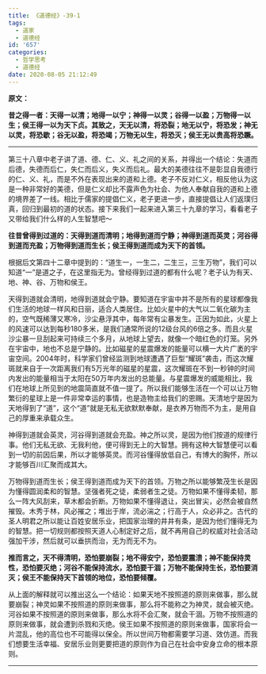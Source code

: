 ```yaml
---
title: 《道德经》-39-1
tags:
  - 道家
  - 道德经
id: '657'
categories:
  - 哲学思考
  - 道德经
date: 2020-08-05 21:12:49
---
```


**原文：**

**昔之得一者：天得一以清；地得一以宁；神得一以灵；谷得一以盈；万物得一以生；侯王得一以为天下贞。其致之，天无以清，将恐裂；地无以宁，将恐发；神无以灵，将恐歇；谷无以盈，将恐竭；万物无以生，将恐灭；侯王无以贵高将恐蹶。**
<!-- more -->
* * *

第三十八章中老子讲了道、德、仁、义、礼之间的关系，并得出一个结论：失道而后德，失德而后仁，失仁而后义，失义而后礼。最大的美德往往不是彰显自我德行的仁、义、礼，而是不外在表现出来的道和上德。老子不反对仁义，相反他认为这是一种非常好的美德，但是仁义却比不露声色为社会、为他人奉献自我的道和上德的境界差了一线。相比于儒家的提倡仁义，老子更进一步，直接提倡让人们返璞归真，回归到最初的道的状态。接下来我们一起来进入第三十九章的学习，看看老子又带给我们什么样的人生智慧吧～

**往昔曾得到过道的：天得到道而清明；地得到道而宁静；神得到道而英灵；河谷得到道而充盈；万物得到道而生长；侯王得到道而成为天下的首领。**

根据后文第四十二章中提到的：“道生一，一生二，二生三，三生万物”，我们可以知道“一”是道之子，在这里指无为。曾经得到过道的都有什么呢？老子认为有天、地、神、谷、万物和侯王。

天得到道就会清明，地得到道就会宁静。要知道在宇宙中并不是所有的星球都像我们生活的地球一样风和日丽，适合人类居住。比如火星中的大气以二氧化碳为主的，空气既稀薄又寒冷，沙尘悬浮其中，每年常有尘暴发生。正因为如此，火星上的风速可以达到每秒180多米，是我们通常所说的12级台风的6倍之多。而且火星沙尘暴一旦刮起来可持续三个多月，从地球上望去，就像一个暗红色的灯笼。另外在宇宙中，地也不总是宁静的。比如磁星的星震爆发的能量可以横一大片广袤的宇宙空间。2004年时，科学家们曾经监测到地球遭遇了巨型“耀斑”袭击，而这次耀斑就来自于一次距离我们有5万光年的磁星的星震，这次耀斑在不到一秒钟的时间内发出的能量相当于太阳在50万年内发出的总能量。与星震爆发的威能相比，我们在地球上所见到的地震简直就不值一提了。所以我们能够生活在一个可以让万物繁衍的星球上是一件非常幸运的事情，也是造物主给我们的恩赐。天清地宁是因为天地得到了“道”，这个“道”就是无私无欲默默奉献，是衣养万物而不为主，是用自己的厚重来承载众生。

神得到道就会英灵，河谷得到道就会充盈。神之所以灵，是因为他们按道的规律行事。他们无私无欲、无我利他，便可得到无上的大智慧。拥有这种大智慧便可以看到一切的前因后果，所以才能够英灵。而河谷懂得放低自己，有博大的胸怀，所以才能够百川汇聚而成其大。

万物得到道而生长；侯王得到道而成为天下的首领。万物之所以能够繁茂生长是因为懂得圆润柔和的智慧。坚强者死之徒，柔弱者生之徒。万物如果不懂得柔韧，那么一阵大风刮来，草木都会折断。万物如果不懂得退让，突出冒尖，必然会被自然摧毁。木秀于林，风必摧之；堆出于岸，流必湍之；行高于人，众必非之。古代的圣人明君之所以能让百姓安居乐业，把国家治理的井井有条，是因为他们懂得无为的智慧。把一切规则都按照天道人心制定好之后，就不再用自己的权威对社会活动强加干涉，然后就可以垂拱而治，无为而无不为。

**推而言之，天不得清明，恐怕要崩裂；地不得安宁，恐怕要震溃；神不能保持灵性，恐怕要灭绝；河谷不能保持流水，恐怕要干涸；万物不能保持生长，恐怕要消灭；侯王不能保持天下首领的地位，恐怕要倾覆。**

从上面的解释就可以推出这么一个结论：如果天地不按照道的原则来做事，那么就要崩裂；神灵如果不按照道的原则来做事，那么将不能称之为神灵，就会被灭绝。河谷如果不按照道的原则来做事，那么水将不会汇聚，就会干涸。万物不按照道的原则来做事，就会遭到杀戮和灭绝。侯王如果不按照道的原则来做事，国家将会一片混乱，他的高位也不可能得以保全。所以世间万物都需要学习道、效仿道。而我们想要生活幸福、安居乐业则更要把道的原则作为自己在社会中安身立命的根本原则。

* * *

